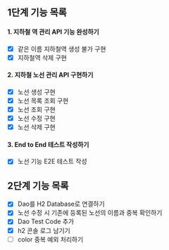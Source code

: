 ## 1단계 기능 목록

#### 1. 지하철 역 관리 API 기능 완성하기
   - [x] 같은 이름 지하철역 생성 불가 구현
   - [x] 지하철역 삭제 구현

#### 2. 지하철 노선 관리 API 구현하기
   - [x] 노선 생성 구현
   - [x] 노선 목록 조회 구현
   - [x] 노선 조회 구현
   - [x] 노선 수정 구현
   - [x] 노선 삭제 구현
   
#### 3. End to End 테스트 작성하기
   - [x] 노선 기능 E2E 테스트 작성
   
## 2단계 기능 목록
   - [x] Dao를 H2 Database로 연결하기
   - [x] 노선 수정 시 기존에 등록된 노선의 이름과 중복 확인하기 
   - [x] Dao Test Code 추가
   - [x] h2 콘솔 로그 남기기
   - [ ] color 중복 예외 처리하기